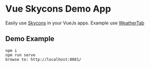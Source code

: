 # Vue Skycons Demo App

Easily use [Skycons](https://github.com/darkskyapp/skycons) in your VueJs apps. Example use [WeatherTab](https://timleland.com/weathertab/)

## Demo Example

```
npm i
npm run serve
browse to: http://localhost:8081/
```
